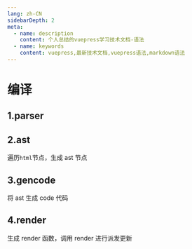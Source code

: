 ```yaml
---
lang: zh-CN
sidebarDepth: 2
meta:
  - name: description
    content: 个人总结的vuepress学习技术文档-语法
  - name: keywords
    content: vuepress,最新技术文档,vuepress语法,markdown语法
---
```


# 编译

## 1.parser

## 2.ast

遍历`html`节点，生成 ast 节点

## 3.gencode

将 ast 生成 code 代码

## 4.render

生成 render 函数，调用 render 进行派发更新
